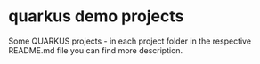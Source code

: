 # quarkus demo projects
Some QUARKUS projects - in each project folder in the respective README.md file you can find more description.
